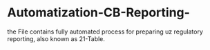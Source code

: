 # Automatization-CB-Reporting-
the File contains fully automated process for preparing  uz regulatory reporting, also known as 21-Table. 
